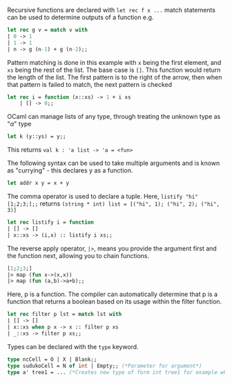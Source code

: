 Recursive functions are declared with `let rec f x ...`
match statements can be used to determine outputs of a function e.g.
```ocaml
let rec g v = match v with
| 0 -> 1
| 1 -> 1
| n -> g (n-1) + g (n-2);;
```

Pattern matching is done in this example with `x` being the first element, and `xs` being the rest of the list. The base case is `[]`. This function would return the length of the list.
The first pattern is to the right of the arrow, then when that pattern is failed to match, the next pattern is checked
```ocaml
let rec i = function (x::xs) -> 1 + i xs
	| [] -> 0;; 
```

OCaml can manage lists of any type, through treating the unknown type as "$\alpha$" type
```ocaml
let k (y::ys) = y;;
```
This returns `val k : 'a list -> 'a = <fun>`

The following syntax can be used to take multiple arguments and is known as "currying" - this declares y as a function.
```ocaml
let addr x y = x + y
```

The comma operator is used to declare a tuple. Here, `listify "hi" [1;2;3;];;` returns `(string * int) list = [("hi", 1); ("hi", 2); ("hi", 3)]`
```ocaml
let rec listify i = function
| [] -> []
| x::xs -> (i,x) :: listify i xs;;
```

The reverse apply operator, `|>`, means you provide the argument first and the function next, allowing you to chain functions.
```ocaml
[1;2;3;]
|> map (fun x->(x,x))
|> map (fun (a,b)->a+b);;
```

Here, p is a function. The compiler can automatically determine that p is a function that returns a boolean based on its usage within the filter function.
```ocaml
let rec filter p lst = match lst with
| [] -> []
| x::xs when p x -> x :: filter p xs
| _::xs -> filter p xs;;
```

Types can be declared with the `type` keyword.
```ocaml
type ncCell = O | X | Blank;;
type sudukoCell = N of int | Empty;; (*Parameter for argument*)
type a' tree1 = ... (*Creates new type of form int tree1 for example where int can be any type*)
```
